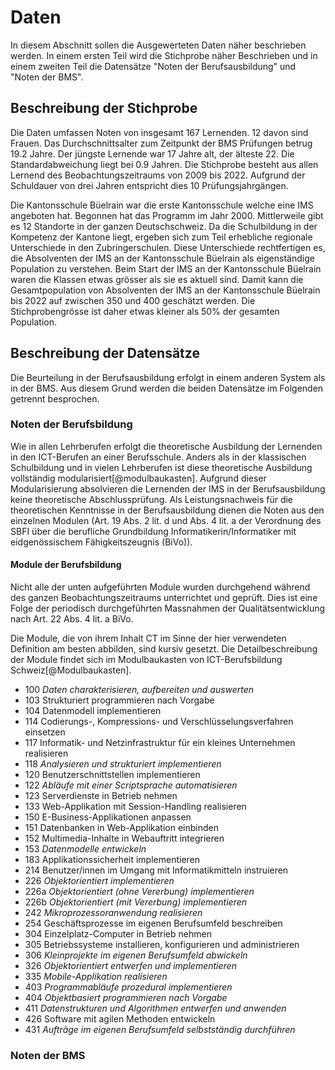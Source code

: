 # Daten

In diesem Abschnitt sollen die Ausgewerteten Daten näher beschrieben
werden. In einem ersten Teil wird die Stichprobe näher Beschrieben und
in einem zweiten Teil die Datensätze "Noten der Berufsausbildung"
und "Noten der BMS".

## Beschreibung der Stichprobe

Die Daten umfassen Noten von insgesamt 167 Lernenden. 12 davon sind
Frauen. Das Durchschnittsalter zum Zeitpunkt der BMS Prüfungen betrug
19.2 Jahre. Der jüngste Lernende war 17 Jahre alt, der älteste 22. Die
Standardabweichung liegt bei 0.9 Jahren.
Die Stichprobe besteht aus allen Lernend des Beobachtungszeitraums von
2009 bis 2022. Aufgrund der Schuldauer von drei Jahren entspricht dies
10 Prüfungsjahrgängen.

Die Kantonsschule Büelrain war die erste Kantonsschule welche eine IMS
angeboten hat. Begonnen hat das Programm im Jahr 2000. Mittlerweile gibt
es 12 Standorte in der ganzen Deutschschweiz. Da die Schulbildung in der
Kompetenz der Kantone liegt, ergeben sich zum Teil erhebliche regionale
Unterschiede in den Zubringerschulen. Diese Unterschiede rechtfertigen
es, die Absolventen der IMS an der Kantonsschule Büelrain als
eigenständige Population zu verstehen.
Beim Start der IMS an der Kantonsschule Büelrain 
waren die Klassen etwas grösser als sie es aktuell sind. Damit kann die
Gesamtpopulation von Absolventen der IMS an der Kantonsschule Büelrain
bis 2022 auf zwischen 350 und 400 geschätzt werden. Die
Stichprobengrösse ist daher etwas kleiner als 50% der gesamten
Population.

## Beschreibung der Datensätze

Die Beurteilung in der Berufsausbildung erfolgt in einem anderen System
als in der BMS. Aus diesem Grund werden die beiden Datensätze im
Folgenden getrennt besprochen.

### Noten der Berufsbildung

Wie in allen Lehrberufen erfolgt die theoretische Ausbildung der
Lernenden in den ICT-Berufen an einer Berufsschule. Anders als in der
klassischen Schulbildung und in vielen Lehrberufen ist diese
theoretische Ausbildung vollständig modularisiert[@modulbaukasten].
Aufgrund dieser Modularisierung absolvieren die Lernenden der IMS in der
Berufsausbildung keine theoretische Abschlussprüfung. Als
Leistungsnachweis für die theoretischen Kenntnisse in der
Berufsausbildung dienen die Noten aus den einzelnen Modulen (Art. 19
Abs. 2 lit. d und Abs. 4 lit. a der Verordnung des SBFI über die
berufliche Grundbildung Informatikerin/Informatiker mit eidgenössischem
Fähigkeitszeugnis (BiVo)).

#### Module der Berufsbildung

Nicht alle der unten aufgeführten Module wurden durchgehend während des
ganzen Beobachtungszeitraums unterrichtet und geprüft. Dies ist eine
Folge der periodisch durchgeführten Massnahmen der Qualitätsentwicklung
nach Art. 22 Abs. 4 lit. a BiVo.

Die Module, die von ihrem Inhalt CT im Sinne der hier verwendeten
Definition am besten abbilden, sind kursiv gesetzt. Die
Detailbeschreibung der Module findet sich im Modulbaukasten von
ICT-Berufsbildung Schweiz[@Modulbaukasten].

* 100 *Daten charakterisieren, aufbereiten und auswerten*
* 103 Strukturiert programmieren nach Vorgabe
* 104 Datenmodell implementieren
* 114 Codierungs-, Kompressions- und Verschlüsselungsverfahren einsetzen
* 117 Informatik- und Netzinfrastruktur für ein kleines Unternehmen realisieren
* 118 *Analysieren und strukturiert implementieren*
* 120 Benutzerschnittstellen implementieren
* 122 *Abläufe mit einer Scriptsprache automatisieren*
* 123 Serverdienste in Betrieb nehmen
* 133 Web-Applikation mit Session-Handling realisieren
* 150 E-Business-Applikationen anpassen
* 151 Datenbanken in Web-Applikation einbinden
* 152 Multimedia-Inhalte in Webauftritt integrieren
* 153 *Datenmodelle entwickeln*
* 183 Applikationssicherheit implementieren
* 214 Benutzer/innen im Umgang mit Informatikmitteln instruieren
* 226 *Objektorientiert implementieren*
* 226a *Objektorientiert (ohne Vererbung) implementieren*
* 226b *Objektorientiert (mit Vererbung) implementieren*
* 242 *Mikroprozessoranwendung realisieren*
* 254 Geschäftsprozesse im eigenen Berufsumfeld beschreiben
* 304 Einzelplatz-Computer in Betrieb nehmen
* 305 Betriebssysteme installieren, konfigurieren und administrieren
* 306 *Kleinprojekte im eigenen Berufsumfeld abwickeln*
* 326 *Objektorientiert entwerfen und implementieren*
* 335 *Mobile-Applikation realisieren*
* 403 *Programmabläufe prozedural implementieren*
* 404 *Objektbasiert programmieren nach Vorgabe*
* 411 *Datenstrukturen und Algorithmen entwerfen und anwenden*
* 426 Software mit agilen Methoden entwickeln
* 431 *Aufträge im eigenen Berufsumfeld selbstständig durchführen*

### Noten der BMS

